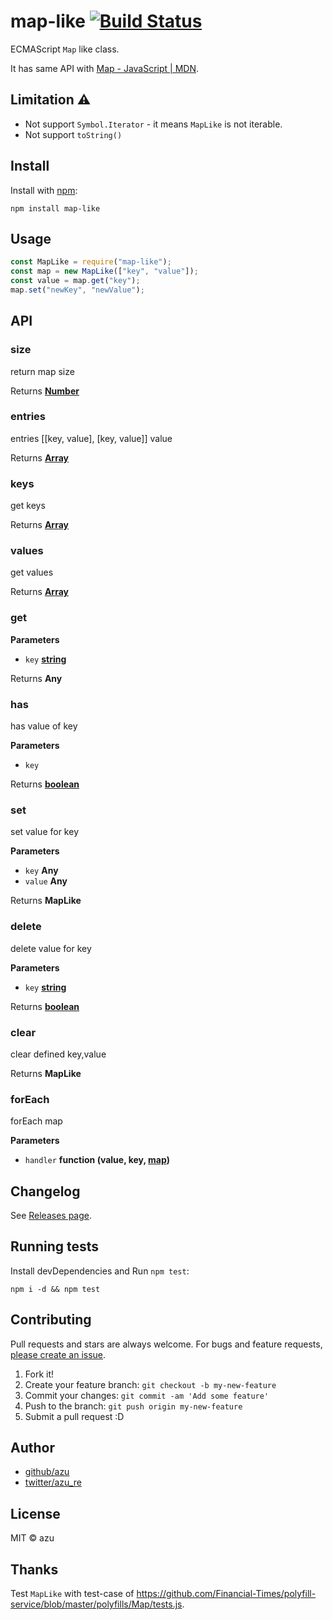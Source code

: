 # map-like [![Build Status](https://travis-ci.org/azu/map-like.svg?branch=master)](https://travis-ci.org/azu/map-like)

ECMAScript `Map` like class.

It has same API with [Map - JavaScript | MDN](https://developer.mozilla.org/en-US/docs/Web/JavaScript/Reference/Global_Objects/Map "Map - JavaScript | MDN").

## Limitation :warning:

-   Not support `Symbol.Iterator` - it means `MapLike` is not iterable. 
-   Not support `toString()`

## Install

Install with [npm](https://www.npmjs.com/):

    npm install map-like

## Usage

```js
const MapLike = require("map-like");
const map = new MapLike(["key", "value"]);
const value = map.get("key");
map.set("newKey", "newValue");
```

## API

### size

return map size

Returns **[Number](https://developer.mozilla.org/en-US/docs/Web/JavaScript/Reference/Global_Objects/Number)** 

### entries

entries \[[key, value], [key, value]] value

Returns **[Array](https://developer.mozilla.org/en-US/docs/Web/JavaScript/Reference/Global_Objects/Array)** 

### keys

get keys

Returns **[Array](https://developer.mozilla.org/en-US/docs/Web/JavaScript/Reference/Global_Objects/Array)** 

### values

get values

Returns **[Array](https://developer.mozilla.org/en-US/docs/Web/JavaScript/Reference/Global_Objects/Array)** 

### get

**Parameters**

-   `key` **[string](https://developer.mozilla.org/en-US/docs/Web/JavaScript/Reference/Global_Objects/String)** 

Returns **Any** 

### has

has value of key

**Parameters**

-   `key`  

Returns **[boolean](https://developer.mozilla.org/en-US/docs/Web/JavaScript/Reference/Global_Objects/Boolean)** 

### set

set value for key

**Parameters**

-   `key` **Any** 
-   `value` **Any** 

Returns **MapLike** 

### delete

delete value for key

**Parameters**

-   `key` **[string](https://developer.mozilla.org/en-US/docs/Web/JavaScript/Reference/Global_Objects/String)** 

Returns **[boolean](https://developer.mozilla.org/en-US/docs/Web/JavaScript/Reference/Global_Objects/Boolean)** 

### clear

clear defined key,value

Returns **MapLike** 

### forEach

forEach map

**Parameters**

-   `handler` **function (value, key, [map](https://developer.mozilla.org/en-US/docs/Web/JavaScript/Reference/Global_Objects/Map))** 

## Changelog

See [Releases page](https://github.com/azu/map-like/releases).

## Running tests

Install devDependencies and Run `npm test`:

    npm i -d && npm test

## Contributing

Pull requests and stars are always welcome.
For bugs and feature requests, [please create an issue](https://github.com/azu/map-like/issues).

1.  Fork it!
2.  Create your feature branch: `git checkout -b my-new-feature`
3.  Commit your changes: `git commit -am 'Add some feature'`
4.  Push to the branch: `git push origin my-new-feature`
5.  Submit a pull request :D

## Author

-   [github/azu](https://github.com/azu)
-   [twitter/azu_re](http://twitter.com/azu_re)

## License

MIT © azu

## Thanks

Test `MapLike` with test-case of <https://github.com/Financial-Times/polyfill-service/blob/master/polyfills/Map/tests.js>.
